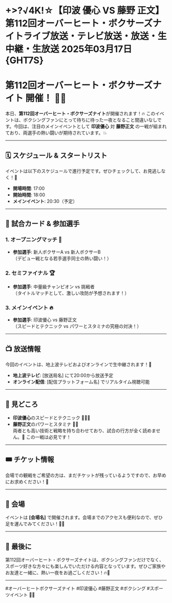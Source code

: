 # +>?√4K!☆【印波 優心 VS 藤野 正文】第112回オーバーヒート・ボクサーズナイトライブ放送・テレビ放送・放送・生中継・生放送 2025年03月17日{GHT7S}

# 第112回オーバーヒート・ボクサーズナイト 開催！ 🎉🥊

本日、**第112回オーバーヒート・ボクサーズナイト**が開催されます！🔥 このイベントは、ボクシングファンにとって待ちに待った一夜となること間違いなしです。今回は、注目のメインイベントとして **印波優心** 対 **藤野正文** の一戦が組まれており、両選手の熱い闘いが期待されています。💥

---

## 🗓️ スケジュール & スタートリスト
イベントは以下のスケジュールで進行予定です。ぜひチェックして、お見逃しなく！👀

- **開場時間**: 17:00
- **開始時間**: 18:00
- **メインイベント**: 20:30（予定）

---

## 🥊 試合カード & 参加選手

### 1. オープニングマッチ 🥊
- **参加選手**: 新人ボクサーA vs 新人ボクサーB  
  （デビュー戦となる若手選手同士の熱い闘い！）

### 2. セミファイナル 🏆
- **参加選手**: 中量級チャンピオン vs 挑戦者  
  （タイトルマッチとして、激しい攻防が予想されます！）

### 3. メインイベント 🔥
- **参加選手**: 印波優心 vs 藤野正文  
  （スピードとテクニック vs パワーとスタミナの究極の対決！）

---

## 📺 放送情報
今回のイベントは、地上波テレビおよびオンラインで生中継されます！📡

- **地上波テレビ**: [放送局名] にて20:00から放送予定
- **オンライン配信**: [配信プラットフォーム名] でリアルタイム視聴可能

---

## 🌟 見どころ
- **印波優心**のスピードとテクニック 🏃‍♂️💨
- **藤野正文**のパワーとスタミナ 💪🔥  
  両者とも高い技術と戦略を持ち合わせており、試合の行方が全く読めません。🤔 この一戦は必見です！

---

## 🎟️ チケット情報
会場での観戦をご希望の方は、まだチケットが残っているようですので、お早めにお求めください！🎫

---

## 📍 会場
イベントは **[会場名]** で開催されます。会場までのアクセスも便利なので、ぜひ足を運んでみてください！🚗🚆

---

## 🎉 最後に
第112回オーバーヒート・ボクサーズナイトは、ボクシングファンだけでなく、スポーツ好きな方々にも楽しんでいただける内容となっています。ぜひご家族やお友達と一緒に、熱い一夜をお過ごしください！🔥🥊

---

#オーバーヒートボクサーズナイト #印波優心 #藤野正文 #ボクシング #スポーツイベント 🥊🎉